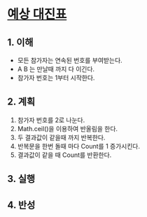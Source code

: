 # [예상 대진표](https://programmers.co.kr/learn/courses/30/lessons/12985)

## 1. 이해

- 모든 참가자는 연속된 번호를 부여받는다.
- A B 는 만날때 까지 다 이긴다.
- 참가자 번호는 1부터 시작한다.

## 2. 계획

1. 참가자 번호를 2로 나눈다.
2. Math.ceil()을 이용하여 반올림을 한다.
3. 두 결과값이 같을때 까지 반복한다.
4. 반복문을 한번 돌때 마다 Count를 1 증가시킨다.
5. 결과값이 같을 때 Count를 반환한다.

## 3. 실행

## 4. 반성
